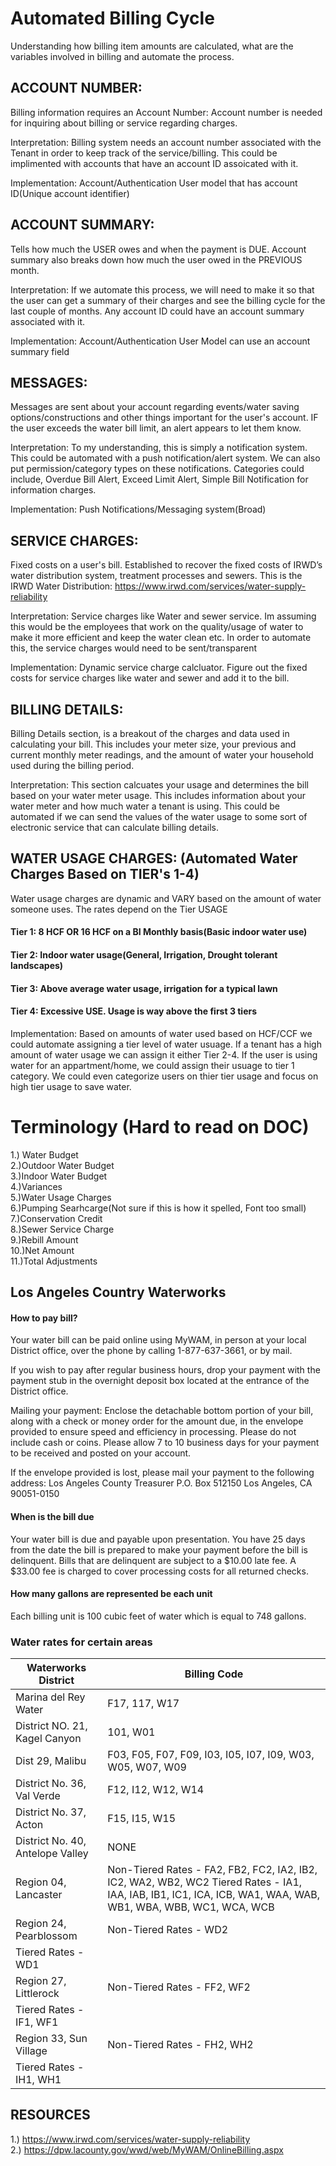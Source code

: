 # Automated Billing Cycle

Understanding how billing item amounts are calculated, what are the variables involved in billing and automate the process.

## ACCOUNT NUMBER: 
Billing information requires an Account Number: Account number is needed for inquiring about billing or service regarding charges.

Interpretation: Billing system needs an account number associated with the Tenant in order to keep track of the service/billing. This could be implimented with accounts that have an account ID assoicated with it.  

Implementation: Account/Authentication User model that has account ID(Unique account identifier)

## ACCOUNT SUMMARY:
Tells how much the USER owes and when the payment is DUE. Account summary also breaks down how much the user owed in the PREVIOUS month. 

Interpretation: If we automate this process, we will need to make it so that the user can get a summary of their charges and see the billing cycle for the last couple of months. Any account ID could have an account summary associated with it. 

Implementation: Account/Authentication User Model can use an account summary field

## MESSAGES: 
Messages are sent about your account regarding events/water saving options/constructions and other things important for the user's account. 
IF the user exceeds the water bill limit, an alert appears to let them know. 

Interpretation: To my understanding, this is simply a notification system. This could be automated with a push notification/alert system. We can also put permission/category types on these notifications. Categories could include, Overdue Bill Alert, Exceed Limit Alert, Simple Bill Notification for information charges. 

Implementation: Push Notifications/Messaging system(Broad) 

## SERVICE CHARGES:
Fixed costs on a user's bill. Established to recover the fixed costs of IRWD’s water distribution system, treatment processes and sewers. 
This is the IRWD Water Distribution: https://www.irwd.com/services/water-supply-reliability

Interpretation: Service charges like Water and sewer service. Im assuming this would be the employees that work on the quality/usage of water to make it more efficient and keep the water clean etc. In order to automate this, the service charges would need to be sent/transparent

Implementation: Dynamic service charge calcluator. Figure out the fixed costs for service charges like water and sewer and add it to the bill. 

## BILLING DETAILS:
Billing Details section, is a breakout of the charges and data used in calculating your bill. This includes your meter size, your previous and current monthly meter readings, and the amount of water your household used during the billing period. 

Interpretation: This section calcuates your usage and determines the bill based on your water meter usage. This includes information about your water meter and how much water a tenant is using. This could be automated if we can send the values of the water usage to some sort of electronic service that can calculate billing details. 

## WATER USAGE CHARGES: (Automated Water Charges Based on TIER's 1-4)  
Water usage charges are dynamic and VARY based on the amount of water someone uses. The rates depend on the Tier USAGE

#### Tier 1: 8 HCF OR 16 HCF on a BI Monthly basis(Basic indoor water use)
#### Tier 2: Indoor water usage(General, Irrigation, Drought tolerant landscapes)
#### Tier 3: Above average water usage, irrigation for a typical lawn
#### Tier 4: Excessive USE. Usage is way above the first 3 tiers

Implementation: Based on amounts of water used based on HCF/CCF we could automate assigning a tier level of water usuage. If a tenant has a high amount of water usage we can assign it either Tier 2-4. If the user is using water for an appartment/home, we could assign their usuage to tier 1 category. We could even categorize users on thier tier usage and focus on high tier usage to save water. 

# Terminology (Hard to read on DOC) 

1.) Water Budget  
2.)Outdoor Water Budget  
3.)Indoor Water Budget  
4.)Variances  
5.)Water Usage Charges  
6.)Pumping Searhcarge(Not sure if this is how it spelled, Font too small)   
7.)Conservation Credit  
8.)Sewer Service Charge  
9.)Rebill Amount  
10.)Net Amount  
11.)Total Adjustments   


## Los Angeles Country Waterworks 

#### How to pay bill?
Your water bill can be paid online using MyWAM, in person at your local District office, over the phone by calling 1-877-637-3661, or by mail.

If you wish to pay after regular business hours, drop your payment with the payment stub in the overnight deposit box located at the entrance of the District office.

Mailing your payment:
Enclose the detachable bottom portion of your bill, along with a check or money order for the amount due, in the envelope provided to ensure speed and efficiency in processing. Please do not include cash or coins. Please allow 7 to 10 business days for your payment to be received and posted on your account.

If the envelope provided is lost, please mail your payment to the following address:
Los Angeles County Treasurer
P.O. Box 512150
Los Angeles, CA 90051-0150


#### When is the bill due

Your water bill is due and payable upon presentation. You have 25 days from the date the bill is prepared to make your payment before the bill is delinquent. Bills that are delinquent are subject to a $10.00 late fee. A $33.00 fee is charged to cover processing costs for all returned checks.

#### How many gallons are represented be each unit
Each billing unit is 100 cubic feet of water which is equal to 748 gallons.


### Water rates for certain areas
|Waterworks District| Billing Code|
|-------------------|-------------|
|Marina del Rey Water| F17, 117,  W17| 
|District NO. 21, Kagel Canyon| 101, W01| 
|Dist 29, Malibu| F03, F05, F07, F09, I03, I05, I07, I09, W03, W05, W07, W09| 
| District No. 36, Val Verde| F12, I12, W12, W14|
|District No. 37, Acton| F15, I15, W15|
|District No. 40, Antelope Valley| NONE|
|Region 04, Lancaster| Non-Tiered Rates - FA2, FB2, FC2, IA2, IB2, IC2, WA2, WB2, WC2 Tiered Rates - IA1, IAA, IAB, IB1, IC1, ICA, ICB, WA1, WAA, WAB, WB1, WBA, WBB, WC1, WCA, WCB|
|Region 24, Pearblossom| Non-Tiered Rates - WD2
Tiered Rates - WD1 |
|Region 27, Littlerock| Non-Tiered Rates - FF2, WF2
Tiered Rates - IF1, WF1 |
|Region 33, Sun Village| Non-Tiered Rates - FH2, WH2
Tiered Rates - IH1, WH1 |
## RESOURCES
1.) https://www.irwd.com/services/water-supply-reliability  
2.) https://dpw.lacounty.gov/wwd/web/MyWAM/OnlineBilling.aspx   

